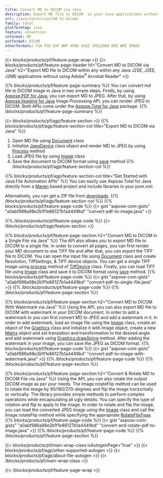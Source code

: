 ```yaml
---
title: Convert MD to DICOM via Java
description: Export MD file to DICOM  in your Java applications without using any third party application 
url: /java/conversion/md-to-dicom/
family: total
platformtag: java
feature: conversion
informat: MD
outformat: DICOM
otherformats: TGA PSD DXF WMF APNG SVGZ JPEG2000 EMZ WMZ IMAGE
---
```

{{< blocks/products/pf/feature-page-wrap >}}
{{< blocks/products/pf/feature-page-header h1="Convert MD to DICOM via Java" h2="Export MD file to DICOM within any within any Java J2SE, J2EE, J2ME applications without using Adobe<sup>&reg;</sup> Acrobat Reader" >}}

{{% blocks/products/pf/feature-page-summary %}}
You can convert md file to DICOM image in Java in two simple steps. Firstly, by using [Aspose.PDF for Java](https://products.aspose.com/pdf/java/), you can export MD to JPEG. After that, by using [Aspose.Imaging for Java](https://products.aspose.com/imaging/java/) Image Processing API, you can render JPEG to DICOM. Both APIs come under the [Aspose.Total for Java](https://products.aspose.com/total/java/) package. 
{{% /blocks/products/pf/feature-page-summary  %}}

{{< blocks/products/pf/agp/feature-section >}}
{{% blocks/products/pf/agp/feature-section-col title="Export MD to DICOM via Java" %}}
1. Open MD file using [Document](https://apireference.aspose.com/pdf/java/com.aspose.pdf/Document) class
2. Initialize [JpegDevice](JpegDevice) class object and render MD to JPEG by using [Process](https://apireference.aspose.com/pdf/java/com.aspose.pdf.devices/JpegDevice#process-com.aspose.pdf.Page-java.io.OutputStream-) method
3. Load JPEG file by using [Image](https://apireference.aspose.com/imaging/java/com.aspose.imaging/Image) class 
4. Save the document to DICOM format using [save](https://apireference.aspose.com/imaging/java/com.aspose.imaging/Image#save-java.lang.String-com.aspose.imaging.ImageOptionsBase-) method
{{% /blocks/products/pf/agp/feature-section-col %}}

{{% blocks/products/pf/agp/feature-section-col title="Get Started with Java File Automation APIs" %}}
You can easily use Aspose.Total for Java directly from a [Maven](https://repository.aspose.com/webapp/#/artifacts/browse/tree/General/repo/com/aspose/aspose-total) based project and include libraries in your pom.xml.

Alternatively, you can get a ZIP file from [downloads](https://downloads.aspose.com/total/java).
{{% /blocks/products/pf/agp/feature-section-col %}}
{{% blocks/products/pf/feature-page-code %}}
{{< gist "aspose-com-gists" "a0abf986a98e2b1f1e86127b1a4449bd" "convert-pdf-to-image.java" >}}

{{% /blocks/products/pf/feature-page-code %}}
{{< /blocks/products/pf/agp/feature-section >}}

{{% blocks/products/pf/feature-page-section  h2="Convert MD to DICOM in a Single File via Java" %}}
The API also allows you to export MD file to DICOM to a single file. In order to convert all pages, you can first render your MD document to one TIFF file and after that, you can export the TIFF file to DICOM. You can open the input file using [Document](https://apireference.aspose.com/pdf/java/com.aspose.pdf/Document) class and create Resolution, TiffSettings, & TIFF device objects. You can get a single TIFF image using [process](https://apireference.aspose.com/pdf/java/com.aspose.pdf.devices/TiffDevice#process-com.aspose.pdf.IDocument-int-int-java.io.OutputStream-) method of [TiffDevice](https://apireference.aspose.com/pdf/java/com.aspose.pdf.devices/TiffDevice) class. Finally, you can load TIFF file using [Image](https://apireference.aspose.com/imaging/java/com.aspose.imaging/Image)  class and save it to DICOM format using [save](https://apireference.aspose.com/imaging/java/com.aspose.imaging/Image#save-java.lang.String-com.aspose.imaging.ImageOptionsBase-) method.
{{% blocks/products/pf/feature-page-code %}}
{{< gist "aspose-com-gists" "a0abf986a98e2b1f1e86127b1a4449bd" "convert-pdf-to-single-file.java" >}}
{{% /blocks/products/pf/feature-page-code  %}}
{{% /blocks/products/pf/feature-page-section %}}

{{% blocks/products/pf/feature-page-section  h2="Convert MD to DICOM With Watermark via Java" %}}
Using the API, you can also export MD file to DICOM with watermark in your DICOM document. In order to add a watermark to you can first convert MD to JPEG and add a watermark in it. In order to add watermark, load an image file using the [Image](https://apireference.aspose.com/imaging/java/com.aspose.imaging/Image) class, create an object of the [Graphics](https://apireference.aspose.com/imaging/java/com.aspose.imaging/Graphics) class and initialize it with Image object, create a new [Matrix](https://apireference.aspose.com/imaging/java/com.aspose.imaging/Matrix) object and set translation and transformation to the desired angle and add watermark using [Graphics.drawString](https://apireference.aspose.com/imaging/java/com.aspose.imaging/Graphics#drawString-java.lang.String-com.aspose.imaging.Font-com.aspose.imaging.Brush-float-float-) method. After adding the watermark in your image, you can save the JPEG as DICOM format.
{{% blocks/products/pf/feature-page-code %}}
{{< gist "aspose-com-gists" "a0abf986a98e2b1f1e86127b1a4449bd" "convert-pdf-to-image-with-watermark.java" >}}
{{% /blocks/products/pf/feature-page-code  %}}
{{% /blocks/products/pf/feature-page-section %}}

{{% blocks/products/pf/feature-page-section  h2="Convert & Rotate MD to DICOM File via Java" %}}
Using the API, you can also rotate the output DICOM image as per your needs. The Image.rotateFlip method can be used to rotate the image by 90/180/270-degrees and flip the image horizontally or vertically. The library provides simple methods to perform complex operations while encapsulating all ugly details. You can specify the type of rotation and flip to apply to the image. In order to rotate and flip the image, you can load the converted JPEG image using the [Image](https://apireference.aspose.com/imaging/java/com.aspose.imaging/Image) class and call the Image.rotateFlip method while specifying the appropriate [RotateFlipType](https://apireference.aspose.com/imaging/java/com.aspose.imaging/RotateFlipType).
{{% blocks/products/pf/feature-page-code %}}
{{< gist "aspose-com-gists" "a0abf986a98e2b1f1e86127b1a4449bd" "convert-and-rotate-pdf-to-image.java" >}}
{{% /blocks/products/pf/feature-page-code  %}}
{{% /blocks/products/pf/feature-page-section %}}

{{< blocks/products/pf/main-wrap-class isAutogenPage="true" >}}
{{< blocks/products/pf/agp/other-supported-autogen >}}
{{< blocks/products/pf/agp/about-file-autogen >}}
{{< /blocks/products/pf/main-wrap-class >}}

{{< /blocks/products/pf/feature-page-wrap >}}